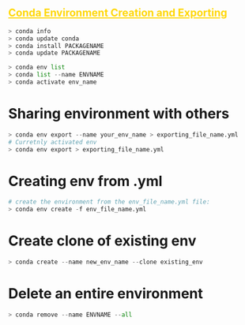 ## <font color="gold"><ins><b>Conda Environment Creation and Exporting</b></ins></font>
```python
> conda info
> conda update conda
> conda install PACKAGENAME 
> conda update PACKAGENAME 

> conda env list 
> conda list --name ENVNAME
> conda activate env_name
```

# Sharing environment with others
```python
> conda env export --name your_env_name > exporting_file_name.yml
# Curretnly activated env
> conda env export > exporting_file_name.yml

```

# Creating env from .yml
```python
# create the environment from the env_file_name.yml file:
> conda env create -f env_file_name.yml
```
# Create clone of existing env
```python
> conda create --name new_env_name --clone existing_env
```

# Delete an entire environment
```python
> conda remove --name ENVNAME --all 
```